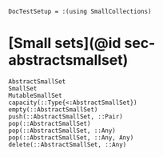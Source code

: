 ```@meta
DocTestSetup = :(using SmallCollections)
```

# [Small sets](@id sec-abstractsmallset)

```@docs
AbstractSmallSet
SmallSet
MutableSmallSet
capacity(::Type{<:AbstractSmallSet})
empty(::AbstractSmallSet)
push(::AbstractSmallSet, ::Pair)
pop(::AbstractSmallSet)
pop(::AbstractSmallSet, ::Any)
pop(::AbstractSmallSet, ::Any, Any)
delete(::AbstractSmallSet, ::Any)
```

